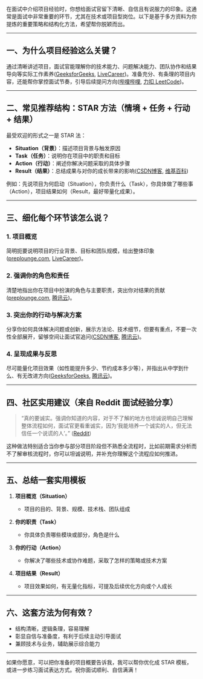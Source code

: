 在面试中介绍项目经验时，你想给面试官留下清晰、自信且有说服力的印象。这通常是面试中非常重要的环节，尤其在技术或项目型岗位。以下是基于多方资料为你提炼的重要策略和结构化方法，希望帮你脱颖而出。

---

## 一、为什么项目经验这么关键？

通过清晰讲述项目，面试官能理解你的技术能力、问题解决能力、团队协作和结果导向等实际工作素养([GeeksforGeeks][1], [LiveCareer][2])。准备充分、有条理的项目内容，还能帮你掌控面试节奏，引导后续提问方向([哔哩哔哩][3], [力扣 LeetCode][4])。

---

## 二、常见推荐结构：STAR 方法（情境 + 任务 + 行动 + 结果）

最受欢迎的形式之一是 STAR 法：

* **Situation（背景）**：描述项目背景与触发原因
* **Task（任务）**：说明你在项目中的职责和目标
* **Action（行动）**：阐述你解决问题采取的具体步骤
* **Result（结果）**：总结成果与对你的成长带来的影响([CSDN博客][5], [维基百科][6])

例如：先说项目为何启动（Situation），你负责什么（Task），你具体做了哪些事（Action），项目结果如何（Result，最好带量化成果）。

---

## 三、细化每个环节该怎么说？

### 1. **项目概览**

简明扼要说明项目的行业背景、目标和团队规模，给出整体印象([preplounge.com][7], [LiveCareer][2])。

### 2. **强调你的角色和责任**

清楚地指出你在项目中扮演的角色与主要职责，突出你对结果的贡献([preplounge.com][7], [腾讯云][8])。

### 3. **突出你的行动与解决方案**

分享你如何具体解决问题或创新，展示方法论、技术细节，但要有重点，不要一次性全部展开，留够空间让面试官追问([CSDN博客][9], [腾讯云][8])。

### 4. **呈现成果与反思**

尽可能量化项目效果（如性能提升多少、节约成本多少等），并指出从中学到什么、有无改进方向([GeeksforGeeks][1], [腾讯云][8])。

---

## 四、社区实用建议（来自 Reddit 面试经验分享）

> “真的要诚实。强调你知道的内容，对于不了解的地方也坦诚说明自己理解整体流程如何，面试官更看重诚实，因为‘我能培养一个诚实的人，但无法信任一个说谎的人’。”
> ([Reddit][10])

这种做法特别适合当你参与部分项目阶段但不熟悉全流程时，比如前期需求分析而不了解审核流程时，你可以坦诚说明，并补充你理解这个流程应如何推进。

---

## 五、总结一套实用模板

1. **项目概览（Situation）**

   * 项目的目的、背景、规模、技术栈、团队组成

2. **你的职责（Task）**

   * 你具体负责哪些模块或部分，角色是什么

3. **你的行动（Action）**

   * 你解决了哪些技术或协作难题，采取了怎样的策略或技术方案

4. **项目结果（Result）**

   * 项目效果如何，有无量化指标，可提及后续优化方向或个人成长

---

## 六、这套方法为何有效？

* 结构清晰，逻辑条理，容易理解
* 彰显自信与准备度，有利于后续主动引导面试
* 兼顾技术与业务，辅助展示综合能力

---

如果你愿意，可以把你准备的项目概要告诉我，我可以帮你优化成 STAR 模板，或进一步练习面试表达方式。祝你面试顺利、自信满满！

[1]: https://www.geeksforgeeks.org/how-to-explain-your-project-in-an-interview-steps-and-tips/?utm_source=chatgpt.com "How to Explain Your Project in an Interview: Steps and Tips"
[2]: https://www.livecareer.com/resources/interviews/questions/describe-an-important-project-you-worked-on?utm_source=chatgpt.com "Describe An Important Project | Interview Questions - LiveCareer"
[3]: https://www.bilibili.com/read/cv18586917/?utm_source=chatgpt.com "程序员面试中这样介绍自己的项目经验，轻松拿Offer！"
[4]: https://leetcode.cn/circle/discuss/YJqSlP/?utm_source=chatgpt.com "面试官亲述：如何优雅地介绍项目经历- 讨论- 力扣（LeetCode）"
[5]: https://blog.csdn.net/u012384510/article/details/118316162?utm_source=chatgpt.com "面试被问项目经验不用慌，按这个步骤回答绝对惊艳转载 - CSDN博客"
[6]: https://zh.wikipedia.org/wiki/STAR%E5%8E%9F%E5%88%99?utm_source=chatgpt.com "STAR原则"
[7]: https://www.preplounge.com/consulting-forum/how-do-i-explain-my-projects-in-an-interview-17171?utm_source=chatgpt.com "How do I explain my projects in an interview | PrepLounge.com"
[8]: https://cloud.tencent.com/developer/article/1983765?utm_source=chatgpt.com "面试时，如何正确介绍自己的项目经验？ - 腾讯云"
[9]: https://blog.csdn.net/Ed7zgeE9X/article/details/123812570?utm_source=chatgpt.com "面试时，如何正确介绍自己的项目经验？ 转载 - CSDN博客"
[10]: https://www.reddit.com/r/projectmanagement/comments/mjnxzl/how_to_answer_interview_questions_like_describe_a/?utm_source=chatgpt.com "How to answer interview questions like - \"Describe a project you ..."

